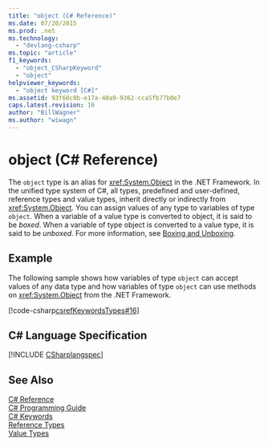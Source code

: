 ```yaml
---
title: "object (C# Reference)"
ms.date: 07/20/2015
ms.prod: .net
ms.technology: 
  - "devlang-csharp"
ms.topic: "article"
f1_keywords: 
  - "object_CSharpKeyword"
  - "object"
helpviewer_keywords: 
  - "object keyword [C#]"
ms.assetid: 93f60c0b-e17a-40a9-9362-cca5fb77b0e7
caps.latest.revision: 16
author: "BillWagner"
ms.author: "wiwagn"
---
```

# object (C# Reference)
The `object` type is an alias for <xref:System.Object> in the .NET Framework. In the unified type system of C#, all types, predefined and user-defined, reference types and value types, inherit directly or indirectly from <xref:System.Object>. You can assign values of any type to variables of type `object`. When a variable of a value type is converted to object, it is said to be *boxed*. When a variable of type object is converted to a value type, it is said to be *unboxed*. For more information, see [Boxing and Unboxing](../../../csharp/programming-guide/types/boxing-and-unboxing.md).  
  
## Example  
 The following sample shows how variables of type `object` can accept values of any data type and how variables of type `object` can use methods on <xref:System.Object> from the .NET Framework.  
  
 [!code-csharp[csrefKeywordsTypes#16](../../../csharp/language-reference/keywords/codesnippet/CSharp/object_1.cs)]  
  
## C# Language Specification  
[!INCLUDE [CSharplangspec](~/includes/csharplangspec-md.md)]
  
## See Also  
 [C# Reference](../../../csharp/language-reference/index.md)  
 [C# Programming Guide](../../../csharp/programming-guide/index.md)  
 [C# Keywords](../../../csharp/language-reference/keywords/index.md)  
 [Reference Types](../../../csharp/language-reference/keywords/reference-types.md)  
 [Value Types](../../../csharp/language-reference/keywords/value-types.md)
